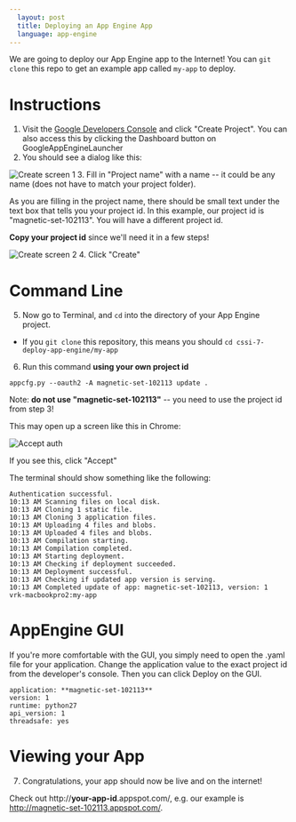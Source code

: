 ```yaml
---
  layout: post
  title: Deploying an App Engine App
  language: app-engine
---
```


We are going to deploy our App Engine app to the Internet! You can `git clone` this repo to get an example app called `my-app` to deploy.

# Instructions

1. Visit the [Google Developers Console](https://console.developers.google.com/project) and click "Create Project". You can also access this by clicking the Dashboard button on GoogleAppEngineLauncher
2. You should see a dialog like this:

  ![Create screen 1](http://i.imgur.com/SME2wp7m.png)
3. Fill in "Project name" with a name -- it could be any name (does not have to match your project folder).

  As you are filling in the project name, there should be small text under the text box that tells you your project id. In this example, our project id is "magnetic-set-102113". You will have a different project id.

  **Copy your project id** since we'll need it in a few steps!

  ![Create screen 2](http://i.imgur.com/ZXVtYHym.png)
4. Click "Create"

# Command Line
5. Now go to Terminal, and `cd` into the directory of your App Engine project.
  * If you `git clone` this repository, this means you should `cd cssi-7-deploy-app-engine/my-app`
6. Run this command **using your own project id**

  `appcfg.py --oauth2 -A magnetic-set-102113 update .`


  Note: **do not use "magnetic-set-102113"** -- you need to use the project id from step 3!

 This may open up a screen like this in Chrome:

 ![Accept auth](http://i.imgur.com/7jYywmRm.png)

 If you see this, click "Accept"

 The terminal should show something like the following:

 ```
Authentication successful.
10:13 AM Scanning files on local disk.
10:13 AM Cloning 1 static file.
10:13 AM Cloning 3 application files.
10:13 AM Uploading 4 files and blobs.
10:13 AM Uploaded 4 files and blobs.
10:13 AM Compilation starting.
10:13 AM Compilation completed.
10:13 AM Starting deployment.
10:13 AM Checking if deployment succeeded.
10:13 AM Deployment successful.
10:13 AM Checking if updated app version is serving.
10:13 AM Completed update of app: magnetic-set-102113, version: 1
vrk-macbookpro2:my-app
```

# AppEngine GUI
If you're more comfortable with the GUI, you simply need to open the .yaml file for your application. Change the application value to the exact project id from the developer's console. Then you can click Deploy on the GUI.

```
application: **magnetic-set-102113**
version: 1
runtime: python27
api_version: 1
threadsafe: yes
```
# Viewing your App

7. Congratulations, your app should now be live and on the internet!

  Check out http://**your-app-id**.appspot.com/, e.g. our example is http://magnetic-set-102113.appspot.com/.  

